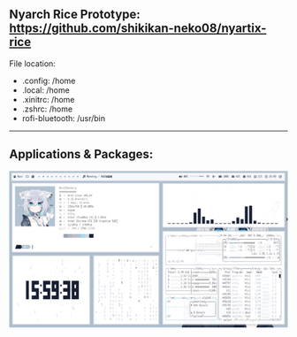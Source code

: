 Nyarch Rice
Prototype: https://github.com/shikikan-neko08/nyartix-rice
---
File location:
- .config: /home
- .local: /home
- .xinitrc: /home
- .zshrc: /home
- rofi-bluetooth: /usr/bin
---

Applications & Packages:
---
![Screenshot](./Wallpaper%20&%20Screenshot/Screenshot.png)
